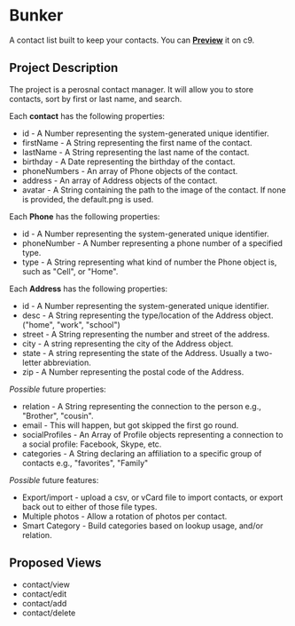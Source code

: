 Bunker
======

A contact list built to keep your contacts. You can **[Preview](https://bunker-c9-nathanbland.c9.io/)** it on c9.

Project Description
-------------------
The project is a perosnal contact manager. It will allow you to store contacts, sort by first or last name, and search. 

Each **contact** has the following properties:

- id - A Number representing the system-generated unique identifier.
- firstName - A String representing the first name of the contact.
- lastName - A String representing the last name of the contact.
- birthday - A Date representing the birthday of the contact.
- phoneNumbers - An array of Phone objects of the contact.
- address - An array of Address objects of the contact.
- avatar - A String containing the path to the image of the contact. If none is provided, the default.png is used.

Each **Phone** has the following properties:
- id - A Number representing the system-generated unique identifier.
- phoneNumber - A Number representing a phone number of a specified type.
- type - A String representing what kind of number the Phone object is, such as "Cell", or "Home".

Each **Address** has the following properties:
- id - A Number representing the system-generated unique identifier.
- desc - A String representing the type/location of the Address object. ("home", "work", "school")
- street - A String representing the number and street of the address.
- city - A string representing the city of the Address object.
- state - A string representing the state of the Address. Usually a two-letter abbreviation. 
- zip - A Number representing the postal code of the Address.

*Possible* future properties:
- relation - A String representing the connection to the person e.g., "Brother", "cousin".
- email - This will happen, but got skipped the first go round.
- socialProfiles - An Array of Profile objects representing a connection to a social profile: Facebook, Skype, etc.
- categories - A String declaring an affiliation to a specific group of contacts e.g., "favorites", "Family"

*Possible* future features:
- Export/import - upload a csv, or vCard file to import contacts, or export back out to either of those file types.
- Multiple photos - Allow a rotation of photos per contact.
- Smart Category - Build categories based on lookup usage, and/or relation.  
 
Proposed Views
--------------
- contact/view
- contact/edit
- contact/add
- contact/delete
